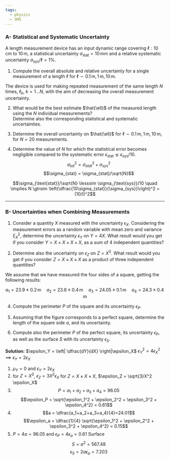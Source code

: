 ```yaml
---
tags:
  - physics
  - SMS
---
```


### A- Statistical and Systematic Uncertainty

A length measurement device has an input dynamic range covering $\ell : 10 \, \text{cm to } 10 \, \text{m}$, a statistical uncertainty $\sigma_{\text{stat}} = 10 \, \text{mm}$ and a relative systematic uncertainty $\sigma_{\text{sys}}/\ell = 1\%$.

1. Compute the overall absolute and relative uncertainty for a single measurement of a length $\ell$ for $\ell \sim 0.1 \, \text{m}, 1 \, \text{m}, 10 \, \text{m}$.

The device is used for making repeated measurement of the same length $N$ times, $\ell_k$, $k = 1 \dots N$, with the aim of decreasing the overall measurement uncertainty.

2. What would be the best estimate $\hat{\ell}$ of the measured length using the $N$ individual measurements?  
Determine also the corresponding statistical and systematic uncertainties.

3. Determine the overall uncertainty on $\hat{\ell}$ for $\ell \sim 0.1 \, \text{m}, 1 \, \text{m}, 10 \, \text{m}$, for $N = 20$ measurements.

4. Determine the value of $N$ for which the statistical error becomes negligible compared to the systematic error $\epsilon_{\text{stat}} \lesssim \epsilon_{\text{sys}}/10$.
$$\sigma_{tot}^2 = \sigma_{stat}^2 + \sigma_{sys}^2$$
$$\sigma_{stat} = \sigma_{stat}/\sqrt{N}$$

$$\sigma_{\text{stat}}/\sqrt{N} \lesssim \sigma_{\text{sys}}/10 \quad \implies N \gtrsim \left(\dfrac{10\sigma_{stat}}{\sigma_{sys}}\right)^2 = (10/l)^2$$

---

### B- Uncertainties when Combining Measurements

1. Consider a quantity $X$ measured with the uncertainty $\epsilon_X$. Considering the measurement errors as a random variable with mean zero and variance $\xi_X^2$, determine the uncertainty $\epsilon_Y$ on $Y = 4X$.
What result would you get if you consider $Y = X + X + X + X$, as a sum of 4 independent quantities?

2. Determine also the uncertainty on $\epsilon_Z$ on $Z = X^3$. What result would you get if you consider $Z = X \times X \times X$ as a product of three independent quantities?

We assume that we have measured the four sides of a square, getting the following results:

$$ a_1 = 23.9 \pm 0.2 \, \text{m} \quad a_2 = 23.8 \pm 0.4 \, \text{m} \quad a_3 = 24.05 \pm 0.1 \, \text{m} \quad a_4 = 24.3 \pm 0.4 \, \text{m} $$

4. Compute the perimeter $P$ of the square and its uncertainty $\epsilon_P$.

5. Assuming that the figure corresponds to a perfect square, determine the length of the square side $a$, and its uncertainty.

6. Compute also the perimeter $P$ of the perfect square, its uncertainty $\epsilon_P$, as well as the surface $S$ with its uncertainty $\epsilon_S$.

**Solution:**
$\epsilon_Y = \left| \dfrac{dY}{dX} \right|\epsilon_X$
$\epsilon_Y^2 = 4\epsilon_X^2 \implies \epsilon_Y = 2\epsilon_X$ 
1. $\mu_Y = 0$ and $\epsilon_Y = 2\epsilon_X$
2. for $Z = X^3$, $\epsilon_Z = 3X^2\epsilon_X$
	for $Z= X \times X \times X$, $\epsilon_Z = \sqrt{3}X^2 \epsilon_X$ 
4. $$P = a_1 + a_2 + a_3 + a_4 = 96.05$$$$\epsilon_P = \sqrt{\epsilon_1^2 + \epsilon_2^2 + \epsilon_3^2 + \epsilon_4^2} = 0.61$$
5. $$a = \dfrac{a_1+a_2+a_3+a_4}{4}=24.01$$
$$\epsilon_a = \dfrac{1}{4} \sqrt{\epsilon_1^2 + \epsilon_2^2 + \epsilon_3^2 + \epsilon_4^2} = 0.15$$
6. $P=4a = 96.05$ and $\epsilon_P = 4\epsilon_a = 0.61$
Surface 
$$S = a^2 = 567.48$$
$$\epsilon_S = 2a\epsilon_a = 7.203$$

